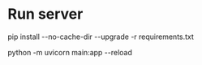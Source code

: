 # Run server

pip install --no-cache-dir --upgrade -r requirements.txt

python -m uvicorn main:app --reload